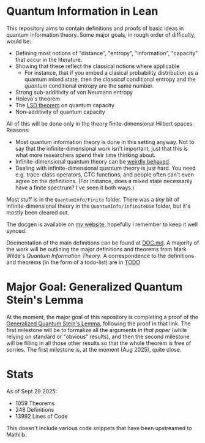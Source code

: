 # Quantum Information in Lean

This repository aims to contain definitions and proofs of basic ideas in quantum information theory. Some major goals, in rough order of difficulty, would be:
 * Defining most notions of "distance", "entropy", "information", "capacity" that occur in the literature.
 * Showing that these reflect the classical notions where applicable
   * For instance, that if you embed a clasical probability distribution as a quantum mixed state, then the _classical_ conditional entropy and the _quantum_ conditional entropy are the same number.
 * Strong sub-additivity of von Neumann entropy
 * Holevo's theorem
 * The [LSD theorem](https://en.wikipedia.org/wiki/Quantum_capacity#Hashing_bound_for_Pauli_channels) on quantum capacity
 * Non-additivity of quantum capacity

All of this will be done only in the theory finite-dimensional Hilbert spaces. Reasons:
* Most quantum information theory is done in this setting anyway. Not to say that the infinite-dimensional work isn't important, just that this is what more researchers spend their time thinking about.
* Infinite-dimensional quantum theory can be [weirdly behaved](https://en.wikipedia.org/wiki/Connes_embedding_problem).
* Dealing with infinite-dimensional quantum theory is just hard. You need e.g. trace-class operators, CTC functions, and people often can't even agree on the definitions. (For instance, does a mixed state necessarily have a finite spectrum? I've seen it both ways.)

Most stuff is in the `QuantumInfo/Finite` folder. There was a _tiny_ bit of infinite-dimensional theory in the `QuantumInfo/InfiniteDim` folder, but it's mostly been cleared out.

The docgen is available on [my website](https://ohaithe.re/Lean-QuantumInfo/QuantumInfo.html), hopefully I remember to keep it well synced.

[comment]: # (Note to self, instructions for building docs: `rm -rf .lake/build/doc/QuantumInfo* .lake/build/doc/ClassicalInfo*; lake -R -Kenv=dev build ClassicalInfo:docs QuantumInfo:doc`. In order to view them, `cd .lake/build/doc; python3 -m http.server`.)

Docmentation of the main definitions can be found at [DOC.md](./DOC.md). A majority of the work will be outlining the major definitions and theorems from Mark Wilde's _Quantum Information Theory_. A correspondence to the definitions and theorems (in the form of a todo-list) are in [TODO](./TODO.md)

# Major Goal: Generalized Quantum Stein's Lemma

At the moment, the major goal of this repository is completing a proof of the [Generalized Quantum Stein's Lemma](https://arxiv.org/abs/2408.02722v1), following the proof in that link. The first milestone will be to formalize all the arguments _in that paper_ (while relying on standard or "obvious" results), and then the second milestone will be filling in all those other results so that the whole theorem is free of sorries. The first milestone is, at the moment (Aug 2025), quite close.

# Stats

As of Sept 29 2025:
 * 1059 Theorems <!-- git grep -E "(^| )(theorem|instance|lemma) " | grep ".lean:" | wc -l -->
 * 248 Definitions <!-- git grep -E "(^| )(def|abbrev|irreducible_def) " | grep ".lean:" | wc -l -->
 * 13992 Lines of Code <!-- git ls-files | grep '\.lean' | xargs wc -l -->

This doesn't include various code snippets that have been upstreamed to Mathlib.
